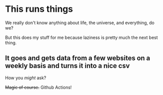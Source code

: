 # This runs things

We really don't know anything about life, the universe, and everything, do we?

But this does my stuff for me because laziness is pretty much the next best thing.

## It goes and gets data from a few websites on a weekly basis and turns it into a nice csv

How you _might_ ask? 

~~Magic of course.~~ Github Actions! 
